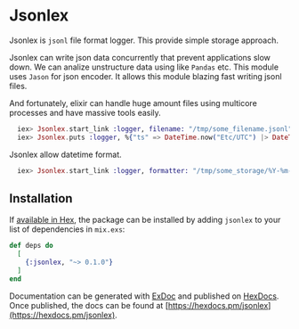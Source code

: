 # Jsonlex

Jsonlex is `jsonl` file format logger. This provide simple storage approach.

Jsonlex can write json data concurrently that prevent applications slow down. We can analize unstructure data using like `Pandas` etc. This module uses `Jason` for json encoder. It allows this module blazing fast writing jsonl files.

And fortunately, elixir can handle huge amount files using multicore processes and have massive tools easily.

```elixir
  iex> Jsonlex.start_link :logger, filename: "/tmp/some_filename.jsonl"
  iex> Jsonlex.puts :logger, %{"ts" => DateTime.now("Etc/UTC") |> DateTime.to_unix, "hoge" => "fuga"}
```

Jsonlex allow datetime format.

```elixir
  iex> Jsonlex.start_link :logger, formatter: "/tmp/some_storage/%Y-%m-%d-%H.jsonl"
```

## Installation

If [available in Hex](https://hex.pm/docs/publish), the package can be installed
by adding `jsonlex` to your list of dependencies in `mix.exs`:

```elixir
def deps do
  [
    {:jsonlex, "~> 0.1.0"}
  ]
end
```

Documentation can be generated with [ExDoc](https://github.com/elixir-lang/ex_doc)
and published on [HexDocs](https://hexdocs.pm). Once published, the docs can
be found at [https://hexdocs.pm/jsonlex](https://hexdocs.pm/jsonlex).
